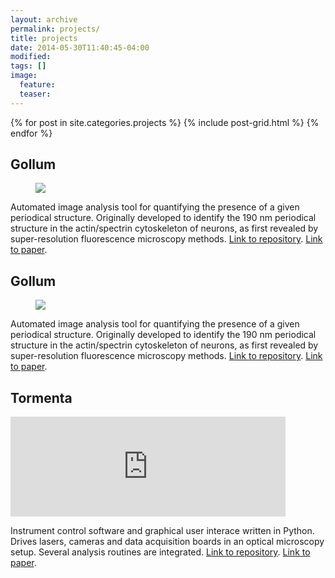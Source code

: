 ```yaml
---
layout: archive
permalink: projects/
title: projects
date: 2014-05-30T11:40:45-04:00
modified:
tags: []
image:
  feature:
  teaser:
---
```


<div class="tiles">
{% for post in site.categories.projects %}
  {% include post-grid.html %}
{% endfor %}
</div><!-- /.tiles -->

## Gollum

<figure>
	<a href="/assets/images/gollum.gif"><img src="/assets/images/gollum.gif"></a>
</figure>

Automated image analysis tool for quantifying the presence of a given periodical structure. Originally developed to identify the 190 nm periodical structure in the actin/spectrin cytoskeleton of neurons, as first revealed by super-resolution fluorescence microscopy methods.
[Link to repository](https://github.com/fedebarabas/ringfinder). [Link to paper](https://doi.org/10.1038/s41598-017-16280-x).

## Gollum

<figure>
	<a href="/assets/images/gollum.gif"><img src="/assets/images/gollum.gif"></a>
</figure>

Automated image analysis tool for quantifying the presence of a given periodical structure. Originally developed to identify the 190 nm periodical structure in the actin/spectrin cytoskeleton of neurons, as first revealed by super-resolution fluorescence microscopy methods.
[Link to repository](https://github.com/fedebarabas/ringfinder). [Link to paper](https://doi.org/10.1038/s41598-017-16280-x).

## Tormenta

<iframe width="440" height="160" src="https://www.youtube.com/embed/6jEJfQdq1K8" frameborder="0" allowfullscreen></iframe>

Instrument control software and graphical user interace written in Python. Drives lasers, cameras and data acquisition boards in an optical microscopy setup. Several analysis routines are integrated. 
[Link to repository](https://github.com/fedebarabas/Tempesta). [Link to paper](https://doi.org/10.1063/1.4972392).
